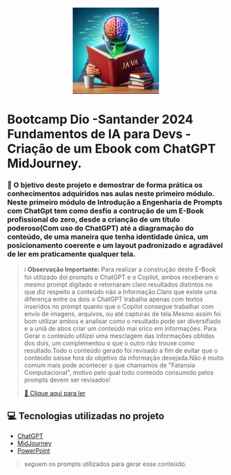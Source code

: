 <p align="center">
    <img width="200" src="https://github.com/AdrianoProfileAdsCloud/Bootcamp-Santander-2024-Fundamentos-de-IA-para-Devs-Cria-de-um-Ebook-com-ChatGPT-MidJourney/blob/main/assets/EBook-Java.jpeg">
</p>

# Bootcamp Dio -Santander 2024 Fundamentos de IA para Devs - Criação de um Ebook com ChatGPT MidJourney.

 ### 🎯 O bjetivo deste projeto e demostrar de forma prática os conhecimentos adquiridos nas aulas neste primeiro módulo. Neste primeiro módulo de Introdução a Engenharia de Prompts com ChatGpt tem como desfio a contrução de um E-Book profissional do zero, desde a crianção de um título poderoso(Com uso do ChatGPT) até a diagramação do conteúdo, de uma maneira que tenha identidade única, um posicionamento coerente e um layout padronizado e agradável de ler em praticamente qualquer tela.

> ℹ️ **Observação Importante:** Para realizar a construção deste E-Book foi utilizado doi prompts o ChatGPT e o Copilot, ambos receberam o mesmo prompt digitado e retornaram claro resultados distintos no que diz respeito a conteúdo não a Informação.Claro que existe uma diferença entre os dois o ChatGPT trabalha apenas com textos inseridos no prompt quanto que o Copilot consegue trabalhar com envio de imagens, arquivos, ou até capturas de tela.Mesmo assim foi bom utilizar ambos e analisar como o resultado pode ser diversifiado e a uniã de abos criar um conteúdo mai srico em informações.
> Para Gerar o conteúdo utilizei uma mesclagem das informações obtidas dos dois, um complementou o que o outro não trouxe como resultado.Todo o conteúdo gerado foi revisado a fim de evitar que o conteúdo saisse fora do objetivo da informação desejada.Não é muito comum mais pode acontecer o que chamamos de "Fatansia Computacional", motivo pelo qual todo conteúdo consumido pelos prompts devem ser revisados!
>
> <a href="https://github.com/AdrianoProfileAdsCloud/Bootcamp-Santander-2024-Fundamentos-de-IA-para-Devs-Cria-de-um-Ebook-com-ChatGPT-MidJourney/blob/main/output/Trilhando%20o%20Caminho%20Java%20-%20Aprendizado%20e%20Boas%20Pr%C3%A1ticas%20em%20Sintonia.pdf" title="E-Book-Java"> :notebook: Clique aqui para ler</a>

## 💻 Tecnologias utilizadas no projeto

- [ChatGPT](https://chat.openai.com/) 
- [MidJourney](https://www.midjourney.com/app/)
- [PowerPoint](https://www.microsoft.com/en/microsoft-365/powerpoint)


> seguem os prompts utilizados para gerar esse conteúdo.


